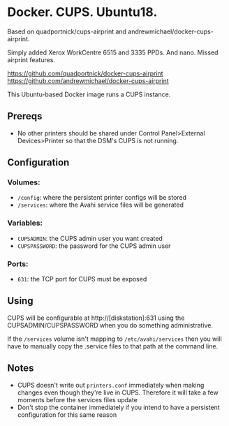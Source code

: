 # Docker. CUPS. Ubuntu18.

Based on quadportnick/cups-airprint and andrewmichael/docker-cups-airprint.

Simply added Xerox WorkCentre 6515 and 3335 PPDs. And nano. Missed airprint features.

 https://github.com/quadportnick/docker-cups-airprint
 https://github.com/andrewmichael/docker-cups-airprint

This Ubuntu-based Docker image runs a CUPS instance.

## Prereqs
* No other printers should be shared under Control Panel>External Devices>Printer so that the DSM's CUPS is not running. 

## Configuration

### Volumes:
* `/config`: where the persistent printer configs will be stored
* `/services`: where the Avahi service files will be generated

### Variables:
* `CUPSADMIN`: the CUPS admin user you want created
* `CUPSPASSWORD`: the password for the CUPS admin user

### Ports:
* `631`: the TCP port for CUPS must be exposed

## Using
CUPS will be configurable at http://[diskstation]:631 using the CUPSADMIN/CUPSPASSWORD when you do something administrative.

If the `/services` volume isn't mapping to `/etc/avahi/services` then you will have to manually copy the .service files to that path at the command line.

## Notes
* CUPS doesn't write out `printers.conf` immediately when making changes even though they're live in CUPS. Therefore it will take a few moments before the services files update
* Don't stop the container immediately if you intend to have a persistent configuration for this same reason
 
